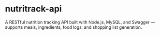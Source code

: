 # nutritrack-api
A RESTful nutrition tracking API built with Node.js, MySQL, and Swagger — supports meals, ingredients, food logs, and shopping list generation.
